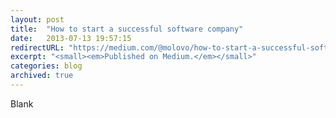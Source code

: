 ```yaml
---
layout: post
title:  "How to start a successful software company"
date:   2013-07-13 19:57:15
redirectURL: "https://medium.com/@molovo/how-to-start-a-successful-software-company-4698ba3af3d9"
excerpt: "<small><em>Published on Medium.</em></small>"
categories: blog
archived: true
---
```


Blank